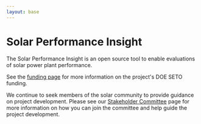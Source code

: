 ```yaml
---
layout: base
---
```


# Solar Performance Insight

The Solar Performance Insight is an open source tool to enable evaluations of solar power plant performance.

See the [funding page](funding) for more information on the project's DOE SETO funding.

We continue to seek members of the solar community to provide guidance on project development. Please see our [Stakeholder Committee](/stakeholdercommittee) page for more information on how you can join the committee and help guide the project development.
